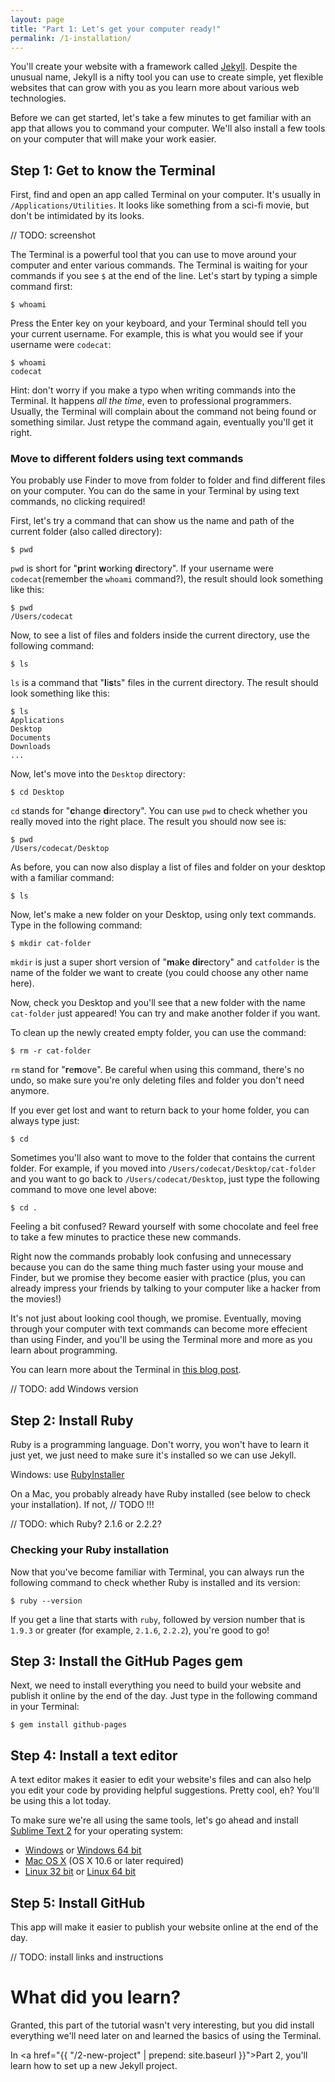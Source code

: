 ```yaml
---
layout: page
title: "Part 1: Let's get your computer ready!"
permalink: /1-installation/
---
```


You'll create your website with a framework called <a href="http://jekyllrb.com" target="_blank">Jekyll</a>. Despite the unusual name, Jekyll is a nifty tool you can use to create simple, yet flexible websites that can grow with you as you learn more about various web technologies. 

Before we can get started, let's take a few minutes to get familiar with an app that allows you to command your computer. We'll also install a few tools on your computer that will make your work easier.

## Step 1: Get to know the Terminal

First, find and open an app called Terminal on your computer. It's usually in `/Applications/Utilities`. It looks like something from a sci-fi movie, but don't be intimidated by its looks.

// TODO: screenshot

The Terminal is a powerful tool that you can use to move around your computer and enter various commands. The Terminal is waiting for your commands if you see `$` at the end of the line. Let's start by typing a simple command first:

	$ whoami

Press the Enter key on your keyboard, and your Terminal should tell you your current username. For example, this is what you would see if your username were `codecat`:

	$ whoami
	codecat

<div class="hint">
Hint: don't worry if you make a typo when writing commands into the Terminal. It happens <em>all the time</em>, even to professional programmers. Usually, the Terminal will complain about the command not being found or something similar. Just retype the command again, eventually you'll get it right.
</div>

### Move to different folders using text commands

You probably use Finder to move from folder to folder and find different files on your computer. You can do the same in your Terminal by using text commands, no clicking required!

First, let's try a command that can show us the name and path of the current folder (also called directory):

	$ pwd

`pwd` is short for "**p**rint **w**orking **d**irectory". If your username were `codecat`(remember the `whoami` command?), the result should look something like this:

	$ pwd
	/Users/codecat

Now, to see a list of files and folders inside the current directory, use the following command:

	$ ls

`ls` is a command that "**l**i**s**ts" files in the current directory. The result should look something like this:

	$ ls
	Applications
	Desktop
	Documents
	Downloads
	...

Now, let's move into the `Desktop` directory:

	$ cd Desktop

`cd` stands for "**c**hange **d**irectory". You can use `pwd` to check whether you really moved into the right place. The result you should now see is:

	$ pwd
	/Users/codecat/Desktop

As before, you can now also display a list of files and folder on your desktop with a familiar command:

	$ ls

Now, let's make a new folder on your Desktop, using only text commands. Type in the following command:

	$ mkdir cat-folder

`mkdir` is just a super short version of "**m**a**k**e **dir**ectory" and `catfolder` is the name of the folder we want to create (you could choose any other name here). 

Now, check you Desktop and you'll see that a new folder with the name `cat-folder` just appeared! You can try and make another folder if you want.

To clean up the newly created empty folder, you can use the command:

	$ rm -r cat-folder

`rm` stand for "**r**e**m**ove". Be careful when using this command, there's no undo, so make sure you're only deleting files and folder you don't need anymore.

If you ever get lost and want to return back to your home folder, you can always type just:

	$ cd

Sometimes you'll also want to move to the folder that contains the current folder. For example, if you moved into `/Users/codecat/Desktop/cat-folder` and you want to go back to `/Users/codecat/Desktop`, just type the following command to move one level above:

	$ cd .

Feeling a bit confused? Reward yourself with some chocolate and feel free to take a few minutes to practice these new commands.

Right now the commands probably look confusing and unnecessary because you can do the same thing much faster using your mouse and Finder, but we promise they become easier with practice (plus, you can already impress your friends by talking to your computer like a hacker from the movies!)

It's not just about looking cool though, we promise. Eventually, moving through your computer with text commands can become more effecient than using Finder, and you'll be using the Terminal more and more as you learn about programming.

<div class="more">
You can learn more about the Terminal in <a href="http://blog.teamtreehouse.com/introduction-to-the-mac-os-x-command-line" target="_blank">this blog post</a>.
</div>

// TODO: add Windows version

## Step 2: Install Ruby

Ruby is a programming language. Don't worry, you won't have to learn it just yet, we just need to make sure it's installed so we can use Jekyll. 

Windows: use <a href="http://rubyinstaller.org/downloads/" target="_blank">RubyInstaller</a> 

On a Mac, you probably already have Ruby installed (see below to check your installation). If not, // TODO !!!

// TODO: which Ruby? 2.1.6 or 2.2.2? 

### Checking your Ruby installation

Now that you've become familiar with Terminal, you can always run the following command to check whether Ruby is installed and its version:

	$ ruby --version  

If you get a line that starts with `ruby`, followed by version number that is `1.9.3` or greater (for example, `2.1.6`, `2.2.2`), you're good to go!

## Step 3: Install the GitHub Pages gem

Next, we need to install everything you need to build your website and publish it online by the end of the day. Just type in the following command in your Terminal:

	$ gem install github-pages

## Step 4: Install a text editor

A text editor makes it easier to edit your website's files and can also help you edit your code by providing helpful suggestions. Pretty cool, eh? You'll be using this a lot today.

To make sure we're all using the same tools, let's go ahead and install <a href="http://www.sublimetext.com/2" target="_blank">Sublime Text 2</a> for your operating system:

- <a href="http://c758482.r82.cf2.rackcdn.com/Sublime%20Text%202.0.2%20Setup.exe" target="_blank">Windows</a> or <a href="http://c758482.r82.cf2.rackcdn.com/Sublime%20Text%202.0.2%20x64%20Setup.exe" target="_blank">Windows 64 bit</a>
- <a href="http://c758482.r82.cf2.rackcdn.com/Sublime%20Text%202.0.2.dmg" target="_blank">Mac OS X</a> (OS X 10.6 or later required)
- <a href="http://c758482.r82.cf2.rackcdn.com/Sublime%20Text%202.0.2.tar.bz2" target="_blank">Linux 32 bit</a> or <a href="http://c758482.r82.cf2.rackcdn.com/Sublime%20Text%202.0.2%20x64.tar.bz2" target="_blank">Linux 64 bit</a>

## Step 5: Install GitHub

This app will make it easier to publish your website online at the end of the day.

// TODO: install links and instructions

# What did you learn?

Granted, this part of the tutorial wasn't very interesting, but you did install everything we'll need later on and learned the basics of using the Terminal.

In <a href="{{ "/2-new-project" | prepend: site.baseurl }}">Part 2</a>, you'll learn how to set up a new Jekyll project.
